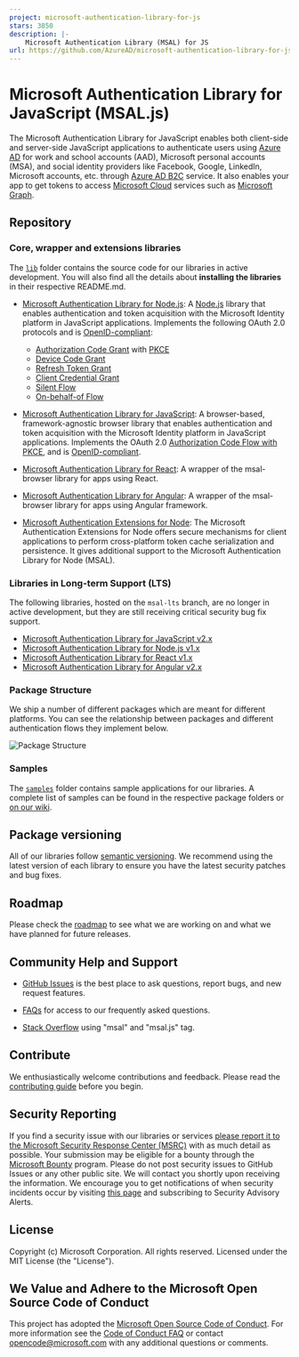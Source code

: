 ```yaml
---
project: microsoft-authentication-library-for-js
stars: 3850
description: |-
    Microsoft Authentication Library (MSAL) for JS
url: https://github.com/AzureAD/microsoft-authentication-library-for-js
---
```


# Microsoft Authentication Library for JavaScript (MSAL.js)

The Microsoft Authentication Library for JavaScript enables both client-side and server-side JavaScript applications to authenticate users using [Azure AD](https://docs.microsoft.com/azure/active-directory/develop/v2-overview) for work and school accounts (AAD), Microsoft personal accounts (MSA), and social identity providers like Facebook, Google, LinkedIn, Microsoft accounts, etc. through [Azure AD B2C](https://docs.microsoft.com/azure/active-directory-b2c/active-directory-b2c-overview#identity-providers) service. It also enables your app to get tokens to access [Microsoft Cloud](https://www.microsoft.com/enterprise) services such as [Microsoft Graph](https://graph.microsoft.io).

## Repository

### Core, wrapper and extensions libraries

The [`lib`](https://github.com/AzureAD/microsoft-authentication-library-for-js/tree/dev/lib) folder contains the source code for our libraries in active development. You will also find all the details about **installing the libraries** in their respective README.md.

-   [Microsoft Authentication Library for Node.js](lib/msal-node/): A [Node.js](https://nodejs.org/en/) library that enables authentication and token acquisition with the Microsoft Identity platform in JavaScript applications. Implements the following OAuth 2.0 protocols and is [OpenID-compliant](https://docs.microsoft.com/azure/active-directory/develop/v2-protocols-oidc):

    -   [Authorization Code Grant](https://oauth.net/2/grant-types/authorization-code/) with [PKCE](https://oauth.net/2/pkce/)
    -   [Device Code Grant](https://oauth.net/2/grant-types/device-code/)
    -   [Refresh Token Grant](https://oauth.net/2/grant-types/refresh-token/)
    -   [Client Credential Grant](https://oauth.net/2/grant-types/client-credentials/)
    -   [Silent Flow](https://docs.microsoft.com/azure/active-directory/develop/msal-acquire-cache-tokens#acquiring-tokens-silently-from-the-cache)
    -   [On-behalf-of Flow](https://learn.microsoft.com/en-us/azure/active-directory/develop/v2-oauth2-on-behalf-of-flow)

-   [Microsoft Authentication Library for JavaScript](lib/msal-browser/): A browser-based, framework-agnostic browser library that enables authentication and token acquisition with the Microsoft Identity platform in JavaScript applications. Implements the OAuth 2.0 [Authorization Code Flow with PKCE](https://docs.microsoft.com/azure/active-directory/develop/v2-oauth2-auth-code-flow), and is [OpenID-compliant](https://docs.microsoft.com/azure/active-directory/develop/v2-protocols-oidc).
-   [Microsoft Authentication Library for React](lib/msal-react/): A wrapper of the msal-browser library for apps using React.
-   [Microsoft Authentication Library for Angular](lib/msal-angular/): A wrapper of the msal-browser library for apps using Angular framework.
-   [Microsoft Authentication Extensions for Node](extensions/msal-node-extensions/): The Microsoft Authentication Extensions for Node offers secure mechanisms for client applications to perform cross-platform token cache serialization and persistence. It gives additional support to the Microsoft Authentication Library for Node (MSAL).

### Libraries in Long-term Support (LTS)

The following libraries, hosted on the `msal-lts` branch, are no longer in active development, but they are still receiving critical security bug fix support.

-   [Microsoft Authentication Library for JavaScript v2.x](https://github.com/AzureAD/microsoft-authentication-library-for-js/tree/msal-lts/lib/msal-browser)
-   [Microsoft Authentication Library for Node.js v1.x](https://github.com/AzureAD/microsoft-authentication-library-for-js/tree/msal-lts/lib/msal-node)
-   [Microsoft Authentication Library for React v1.x](https://github.com/AzureAD/microsoft-authentication-library-for-js/tree/msal-lts/lib/msal-react)
-   [Microsoft Authentication Library for Angular v2.x](https://github.com/AzureAD/microsoft-authentication-library-for-js/tree/msal-lts/lib/msal-angular)

### Package Structure

We ship a number of different packages which are meant for different platforms. You can see the relationship between packages and different authentication flows they implement below.

![Package Structure](docs/diagrams/png/PackageStructure.png)

### Samples

The [`samples`](https://github.com/AzureAD/microsoft-authentication-library-for-js/tree/dev/samples) folder contains sample applications for our libraries. A complete list of samples can be found in the respective package folders or [on our wiki](https://github.com/AzureAD/microsoft-authentication-library-for-js/wiki/Samples).

## Package versioning

All of our libraries follow [semantic versioning](https://semver.org). We recommend using the latest version of each library to ensure you have the latest security patches and bug fixes.

## Roadmap

Please check the [roadmap](https://github.com/AzureAD/microsoft-authentication-library-for-js/blob/dev/roadmap.md) to see what we are working on and what we have planned for future releases.

## Community Help and Support

-   [GitHub Issues](../../issues) is the best place to ask questions, report bugs, and new request features.

-   [FAQs](https://aka.ms/msaljs-faq) for access to our frequently asked questions.

-   [Stack Overflow](http://stackoverflow.com/questions/tagged/msal) using "msal" and "msal.js" tag.

## Contribute

We enthusiastically welcome contributions and feedback. Please read the [contributing guide](contributing.md) before you begin.

## Security Reporting

If you find a security issue with our libraries or services [please report it to the Microsoft Security Response Center (MSRC)](https://aka.ms/report-security-issue) with as much detail as possible. Your submission may be eligible for a bounty through the [Microsoft Bounty](http://aka.ms/bugbounty) program. Please do not post security issues to GitHub Issues or any other public site. We will contact you shortly upon receiving the information. We encourage you to get notifications of when security incidents occur by visiting [this page](https://www.microsoft.com/msrc/technical-security-notifications) and subscribing to Security Advisory Alerts.

## License

Copyright (c) Microsoft Corporation. All rights reserved. Licensed under the MIT License (the "License").

## We Value and Adhere to the Microsoft Open Source Code of Conduct

This project has adopted the [Microsoft Open Source Code of Conduct](https://opensource.microsoft.com/codeofconduct/). For more information see the [Code of Conduct FAQ](https://opensource.microsoft.com/codeofconduct/faq/) or contact [opencode@microsoft.com](mailto:opencode@microsoft.com) with any additional questions or comments.

